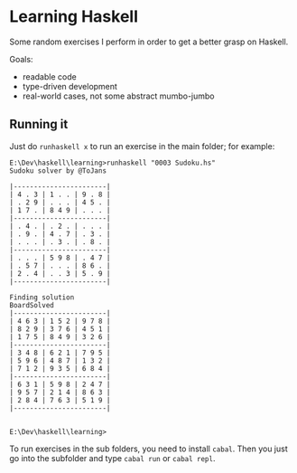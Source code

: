 # Learning Haskell

Some random exercises I perform in order to get a better grasp on Haskell.

Goals:
- readable code
- type-driven development
- real-world cases, not some abstract mumbo-jumbo

## Running it

Just do `runhaskell x` to run an exercise in the main folder; for example:

```
E:\Dev\haskell\learning>runhaskell "0003 Sudoku.hs"
Sudoku solver by @ToJans

|-----------------------|
| 4 . 3 | 1 . . | 9 . 8 |
| . 2 9 | . . . | 4 5 . |
| 1 7 . | 8 4 9 | . . . |
|-----------------------|
| . 4 . | . 2 . | . . . |
| . 9 . | 4 . 7 | . 3 . |
| . . . | . 3 . | . 8 . |
|-----------------------|
| . . . | 5 9 8 | . 4 7 |
| . 5 7 | . . . | 8 6 . |
| 2 . 4 | . . 3 | 5 . 9 |
|-----------------------|

Finding solution
BoardSolved
|-----------------------|
| 4 6 3 | 1 5 2 | 9 7 8 |
| 8 2 9 | 3 7 6 | 4 5 1 |
| 1 7 5 | 8 4 9 | 3 2 6 |
|-----------------------|
| 3 4 8 | 6 2 1 | 7 9 5 |
| 5 9 6 | 4 8 7 | 1 3 2 |
| 7 1 2 | 9 3 5 | 6 8 4 |
|-----------------------|
| 6 3 1 | 5 9 8 | 2 4 7 |
| 9 5 7 | 2 1 4 | 8 6 3 |
| 2 8 4 | 7 6 3 | 5 1 9 |
|-----------------------|


E:\Dev\haskell\learning>
```

To run exercises in the sub folders, you need to install `cabal`.
Then you just go into the subfolder and type `cabal run` or `cabal repl`.
